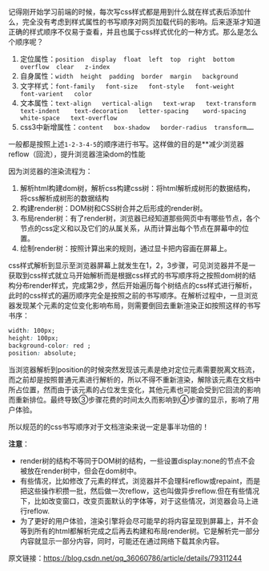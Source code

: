 记得刚开始学习前端的时候，每次写css样式都是用到什么就在样式表后添加什么，完全没有考虑到样式属性的书写顺序对网页加载代码的影响。后来逐渐才知道正确的样式顺序不仅易于查看，并且也属于css样式优化的一种方式。那么是怎么个顺序呢？

1. 定位属性：`position  display  float  left  top  right  bottom   overflow  clear   z-index`
2. 自身属性：`width  height  padding  border  margin   background`
3. 文字样式：`font-family   font-size   font-style   font-weight   font-varient   color   `
4. 文本属性：`text-align   vertical-align   text-wrap   text-transform   text-indent    text-decoration   letter-spacing    word-spacing    white-space   text-overflow`
5. css3中新增属性：`content   box-shadow   border-radius  transform……`

一般都是按照上述`1-2-3-4-5`的顺序进行书写。这样做的目的是**减少浏览器reflow（回流），提升浏览器渲染dom的性能



因为浏览器的渲染流程为：

1. 解析html构建dom树，解析css构建css树：将html解析成树形的数据结构，将css解析成树形的数据结构
2. 构建render树：DOM树和CSS树合并之后形成的render树。
3. 布局render树：有了render树，浏览器已经知道那些网页中有哪些节点，各个节点的css定义和以及它们的从属关系，从而计算出每个节点在屏幕中的位置。
4. 绘制render树：按照计算出来的规则，通过显卡把内容画在屏幕上。

css样式解析到显示至浏览器屏幕上就发生在1，2，3步骤，可见浏览器并不是一获取到css样式就立马开始解析而是根据css样式的书写顺序将之按照dom树的结构分布render样式，完成第2步，然后开始遍历每个树结点的css样式进行解析，此时的css样式的遍历顺序完全是按照之前的书写顺序。在解析过程中，一旦浏览器发现某个元素的定位变化影响布局，则需要倒回去重新渲染正如按照这样的书写书序：

```css
width: 100px;
height: 100px;
background-color: red ;
position: absolute;
```

当浏览器解析到position的时候突然发现该元素是绝对定位元素需要脱离文档流，而之前却是按照普通元素进行解析的，所以不得不重新渲染，解除该元素在文档中所占位置，然而由于该元素的占位发生变化，其他元素也可能会受到它回流的影响而重新排位。最终导致③步骤花费的时间太久而影响到④步骤的显示，影响了用户体验。

所以规范的的css书写顺序对于文档渲染来说一定是事半功倍的！



**注意**：

+ render树的结构不等同于DOM树的结构，一些设置display:none的节点不会被放在render树中，但会在dom树中。
+ 有些情况，比如修改了元素的样式，浏览器并不会理科reflow或repaint，而是把这些操作积攒一批，然后做一次reflow，这也叫做异步reflow.但在有些情况下，比如改变窗口，改变页面默认的字体等，对于这些情况，浏览器会马上进行reflow.
+ 为了更好的用户体验，渲染引擎将会尽可能早的将内容呈现到屏幕上，并不会等到所有的html都解析完成之后再去构建和布局render树。它是解析完一部分内容就显示一部分内容，同时，可能还在通过网络下载其余内容。



原文链接：https://blog.csdn.net/qq_36060786/article/details/79311244